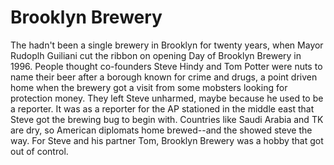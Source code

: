 # Brooklyn Brewery

The hadn't been a single brewery in Brooklyn for twenty years, when Mayor Rudoplh Guiliani cut the ribbon on opening Day of Brooklyn Brewery in 1996. People thought co-founders Steve Hindy and Tom Potter were nuts to name their beer after a borough known for crime and drugs, a point driven home when the brewery got a visit from some mobsters looking for protection money. They left Steve unharmed, maybe because he used to be a reporter. It was as a reporter for the AP stationed in the middle east that Steve got the brewing bug to begin with. Countries like Saudi Arabia and TK are dry, so American diplomats home brewed--and the showed steve the way. For Steve and his partner Tom, Brooklyn Brewery was a hobby that got out of control.
